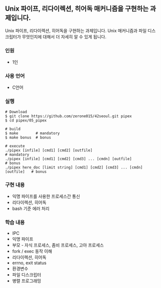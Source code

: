 ## Unix 파이프, 리다이렉션, 히어독 매커니즘을 구현하는 과제입니다.
Unix 파이프, 리다이렉션, 히어독을 구현하는 과제입니다. Unix 매커니즘과 파일 디스크립터가 무엇인지에 대해서 더 자세히 알 수 있게 됩니다.  

### 인원
- 1인
### 사용 언어
- C언어
### 실행
```shell
# Download
$ git clone https://github.com/zerone015/42seoul.git pipex
$ cd pipex/05_pipex

# build
$ make        # mandatory
$ make bonus  # bonus

# execute
./pipex [infile] [cmd1] [cmd2] [outfile]                                    # mandatory
./pipex [infile] [cmd1] [cmd2] [cmd3] ... [cmdn] [outfile]                  # bonus
./pipex here_doc [limit string] [cmd1] [cmd2] [cmd3] ... [cmdn] [outfile]   # bonus
```
### 구현 내용
- 익명 파이프를 사용한 프로세스간 통신
- 리다이렉션, 히어독
- bash 기준 에러 처리
### 학습 내용
- IPC
- 익명 파이프
- 부모 - 자식 프로세스, 좀비 프로세스, 고아 프로세스
- fork / exec 동작 이해
- 리다이렉션, 히어독
- errno, exit status
- 환경변수
- 파일 디스크립터
- 병렬 프로그래밍  

